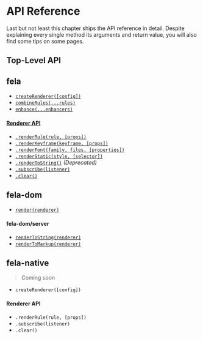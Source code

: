 # API Reference

Last but not least this chapter ships the API reference in detail. Despite explaining every single method its arguments and return value, you will also find some tips on some pages.

## Top-Level API
## fela
* [`createRenderer([config])`](api/fela/fela/createRenderer.md)
* [`combineRules(...rules)`](api/fela/fela/combineRules.md)
* [`enhance(...enhancers)`](api/fela/fela/enhance.md)

#### [Renderer API](api/fela/fela/Renderer.md)
* [`.renderRule(rule, [props])`](api/fela/fela/Renderer.md#renderrulerule--props)
* [`.renderKeyframe(keyframe, [props])`](api/fela/fela/Renderer.md#renderkeyframe--props)
* [`.renderFont(family, files, [properties])`](api/fela/fela/Renderer.md#renderfontfamily-files--properties)
* [`.renderStatic(style, [selector])`](api/fela/fela/Renderer.md#renderstaticstyle--reference)
* [`.renderToString()`](api/fela/fela/Renderer.md#rendertostring) *(Deprecated)*
* [`.subscribe(listener)`](api/fela/fela/Renderer.md#subscribelistener)
* [`.clear()`](api/fela/fela/Renderer.md#clear)

## fela-dom
* [`render(renderer)`](api/fela/fela-dom/render.md)

#### fela-dom/server
* [`renderToString(renderer)`](api/fela/fela-dom/server/renderToString.md)
* [`renderToMarkup(renderer)`](api/fela/fela-dom/server/renderToMarkup.md)

## fela-native
> Coming soon

* `createRenderer([config])`

#### Renderer API
* `.renderRule(rule, [props])`
* `.subscribe(listener)`
* `.clear()`

